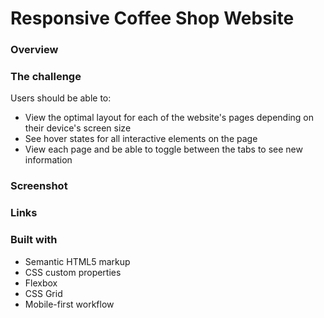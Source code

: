 # Responsive Coffee Shop Website

### Overview

### The challenge

Users should be able to:

- View the optimal layout for each of the website's pages depending on their device's screen size
- See hover states for all interactive elements on the page
- View each page and be able to toggle between the tabs to see new information

### Screenshot

### Links

### Built with

- Semantic HTML5 markup
- CSS custom properties
- Flexbox
- CSS Grid
- Mobile-first workflow
